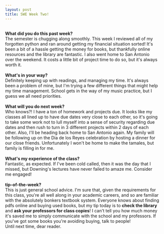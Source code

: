 ```yaml
---
layout: post
title: SWE Week Two!
---
```


<br><b>What did you do this past week?</b><br>
The semester is chugging along smoothly. This week I reviewed all of my forgotten python and ran around getting my financial situation sorted! It's been a bit of a hassle getting the money for books, but thankfully online resources and the library are fantastic. I also went home to San Antonio over the weekend. It costs a little bit of project time to do so, but it's always worth it.<br>
<br><b>What's in your way?</b><br>
Definitely keeping up with readings, and managing my time. It's always been a problem of mine, but I'm trying a few different things that might help my time management. School gets in the way of my music practice, but I guess we all need priorities.<br>
<br><b>What will you do next week?</b><br>
Who knows?! I have a ton of homework and projects due. It looks like my classes all lined up to have due dates very close to each other, so it's going to take some work not to lull myself into a sense of security regarding due dates and then rush to turn in 3 different projects within 2 days of each other. Also, I'll be heading back home to San Antonio again. My family will be following up on the Dia de los Reyes celebration by hosting a dinner for our close friends. Unfortunately I won't be home to make the tamales, but family is filling in for me.<br>
<br><b>What's my experience of the class?</b><br>
Fantastic, as expected. If I've been cold called, then it was the day that I missed, but Downing's lectures have never failed to amaze me. Consider me engaged!<br>
<br><b>tip-of-the-week?</b><br>
This is just general school advice. I'm sure that, given the requirements for this class, you're all well along in your academic careers, and so are familiar with the absolutely bonkers textbook system. Everyone knows about finding pdfs online and buying used books, but my tip today is to <b>check the library</b> and <b>ask your professors for class copies</b>! I can't tell you how much money it's saved me to simply communicate with the school and my professors. If you've got some books you're avoiding buying, talk to people!<br>
Until next time, dear reader.
